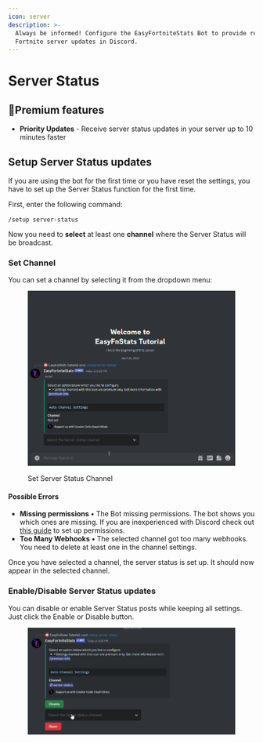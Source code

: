 ```yaml
---
icon: server
description: >-
  Always be informed! Configure the EasyFortniteStats Bot to provide real-time
  Fortnite server updates in Discord.
---
```


# Server Status

## 🔸Premium features

* **Priority Updates** - Receive server status updates in your server up to 10 minutes faster

## Setup Server Status updates

If you are using the bot for the first time or you have reset the settings, you have to set up the Server Status function for the first time.

First, enter the following command:

```
/setup server-status
```

Now you need to **select** at least one **channel** where the Server Status will be broadcast.&#x20;

### Set Channel

You can set a channel by selecting it from the dropdown menu:

<figure><img src="../.gitbook/assets/server-status-channel.gif" alt=""><figcaption><p>Set Server Status Channel</p></figcaption></figure>

#### Possible Errors

* **Missing permissions** **•** The Bot missing permissions. The bot shows you which ones are missing. If you are inexperienced with Discord check out [this guide](https://support.discord.com/hc/en-us/articles/206029707-How-do-I-set-up-Permissions-) to set up permissions.
* **Too Many Webhooks** **•** The selected channel got too many webhooks. You need to delete at least one in the channel settings.

Once you have selected a channel, the server status is set up. It should now appear in the selected channel.

### Enable/Disable Server Status updates

You can disable or enable Server Status posts while keeping all settings. Just click the Enable or Disable button.

<figure><img src="../.gitbook/assets/server-status-toggle.gif" alt=""><figcaption></figcaption></figure>
